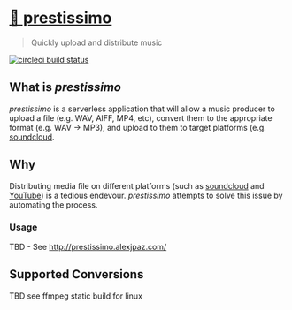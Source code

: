 # [🎹 prestissimo](http://prestissimo.alexjpaz.com/)

> Quickly upload and distribute music

[![circleci build status](https://circleci.com/gh/alexjpaz/prestissimo.svg?style=svg)](https://circleci.com/gh/alexjpaz/prestissimo)


## What is *prestissimo*

*prestissimo* is a serverless application that will allow a music producer to upload a file (e.g. WAV, AIFF, MP4, etc), convert them to the appropriate format (e.g. WAV -> MP3), and upload to them to target platforms (e.g. [soundcloud](https://soundcloud.com/alexanderthepaz).

## Why

Distributing media file on different platforms (such as [soundcloud](https://soundcloud.com/alexanderthepaz) and [YouTube](https://www.youtube.com/channel/UCNmoQ2_AFvYaOdvJjAFlvRw)) is a tedious endevour. *prestissimo* attempts to solve this issue by automating the process.

### Usage

TBD - See http://prestissimo.alexjpaz.com/

## Supported Conversions

TBD see ffmpeg static build for linux
